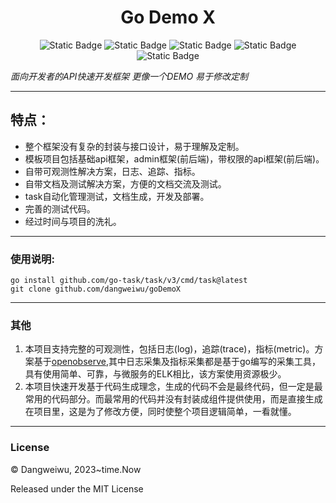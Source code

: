 <h1 align="center">Go Demo X</h1>
<p align="center">
<img alt="Static Badge" src="https://img.shields.io/badge/Go- 1.9-blue">
<img alt="Static Badge" src="https://img.shields.io/badge/Gin- 1.8-blue">

<img alt="Static Badge" src="https://img.shields.io/badge/Vue- 3.x -gren">
<img alt="Static Badge" src="https://img.shields.io/badge/Arco- 2.34.0 -gren">
<img alt="Static Badge" src="https://img.shields.io/badge/license- MIT-blue">

</p>

_面向开发者的API快速开发框架_
_更像一个DEMO 易于修改定制_

---
## 特点：
- 整个框架没有复杂的封装与接口设计，易于理解及定制。
- 模板项目包括基础api框架，admin框架(前后端)，带权限的api框架(前后端)。
- 自带可观测性解决方案，日志、追踪、指标。
- 自带文档及测试解决方案，方便的文档交流及测试。
- task自动化管理测试，文档生成，开发及部署。
- 完善的测试代码。
- 经过时间与项目的洗礼。
---
### 使用说明:
```
go install github.com/go-task/task/v3/cmd/task@latest
git clone github.com/dangweiwu/goDemoX
```

---
### 其他
1. 本项目支持完整的可观测性，包括日志(log)，追踪(trace)，指标(metric)。方案基于[openobserve](https://openobserve.ai/),其中日志采集及指标采集都是基于go编写的采集工具，具有使用简单、可靠，与微服务的ELK相比，该方案使用资源极少。
2. 本项目快速开发基于代码生成理念，生成的代码不会是最终代码，但一定是最常用的代码部分。而最常用的代码并没有封装成组件提供使用，而是直接生成在项目里，这是为了修改方便，同时使整个项目逻辑简单，一看就懂。

---
### License
© Dangweiwu, 2023~time.Now

Released under the MIT License